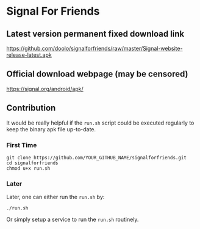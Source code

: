 # Signal For Friends

## Latest version permanent fixed download link
https://github.com/doolo/signalforfriends/raw/master/Signal-website-release-latest.apk

## Official download webpage (may be censored)
https://signal.org/android/apk/

## Contribution
It would be really helpful if the `run.sh` script could be executed regularly to keep the binary apk file up-to-date.

### First Time

    git clone https://github.com/YOUR_GITHUB_NAME/signalforfriends.git
    cd signalforfriends
    chmod u+x run.sh

### Later

Later, one can either run the `run.sh` by:

    ./run.sh

Or simply setup a service to run the `run.sh` routinely.
